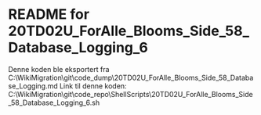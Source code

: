 # README for 20TD02U_ForAlle_Blooms_Side_58_Database_Logging_6
Denne koden ble eksportert fra C:\WikiMigration\git\code_dump\20TD02U_ForAlle_Blooms_Side_58_Database_Logging.md
Link til denne koden: C:\WikiMigration\git\code_repo\ShellScripts\20TD02U_ForAlle_Blooms_Side_58_Database_Logging_6.sh
